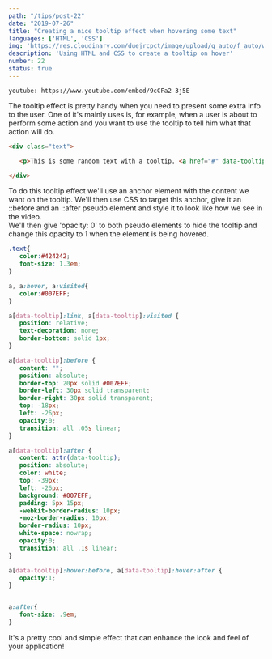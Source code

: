```yaml
---
path: "/tips/post-22"
date: "2019-07-26"
title: "Creating a nice tooltip effect when hovering some text"
languages: ['HTML', 'CSS']
img: 'https://res.cloudinary.com/duejrcpct/image/upload/q_auto/f_auto/w_1000/v1586692555/tips/22-1_fockfh.jpg'
description: 'Using HTML and CSS to create a tooltip on hover'
number: 22
status: true
---
```


`youtube: https://www.youtube.com/embed/9cCFa2-3j5E`

The tooltip effect is pretty handy when you need to present some extra info to the user. One of it's mainly uses is, for example, when a user is about to perform some action and you want to use the tooltip to tell him what that action will do.

 ```html
<div class="text">

    <p>This is some random text with a tooltip. <a href="#" data-tooltip="I'm a f*cking tooltip!">Hover me</a> to see the tooltip!</p>

</div>
 ```

To do this tooltip effect we'll use an anchor element with the content we want on the tooltip. We'll then use CSS to target this anchor, give it an ::before and an ::after pseudo element and style it to look like how we see in the video.  
We'll then give 'opacity: 0' to both pseudo elements to hide the tooltip and change this opacity to 1 when the element is being hovered.


 ```css
.text{
    color:#424242;
    font-size: 1.3em;
}

a, a:hover, a:visited{
    color:#007EFF;
}

a[data-tooltip]:link, a[data-tooltip]:visited {
    position: relative;
    text-decoration: none;
    border-bottom: solid 1px;
}

a[data-tooltip]:before {
    content: "";
    position: absolute;
    border-top: 20px solid #007EFF;
    border-left: 30px solid transparent;
    border-right: 30px solid transparent;
    top: -18px;
    left: -26px;
    opacity:0;
    transition: all .05s linear;
}

a[data-tooltip]:after {
    content: attr(data-tooltip);
    position: absolute;
    color: white;
    top: -39px;
    left: -26px;
    background: #007EFF;
    padding: 5px 15px;
    -webkit-border-radius: 10px;
    -moz-border-radius: 10px;
    border-radius: 10px;
    white-space: nowrap;
    opacity:0;
    transition: all .1s linear;
}

a[data-tooltip]:hover:before, a[data-tooltip]:hover:after {
    opacity:1;
}


a:after{
    font-size: .9em;
}
 ```
  It's a pretty cool and simple effect that can enhance the look and feel of your application!